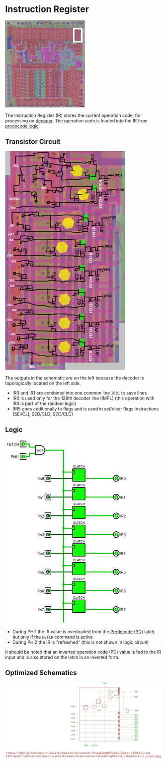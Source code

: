 # Instruction Register

![6502_locator_ir](/BreakingNESWiki/imgstore/6502/6502_locator_ir.jpg)

The Instruction Register (IR) stores the current operation code, for processing on [decoder](decoder.md). The operation code is loaded into the IR from [predecode logic](predecode.md).

## Transistor Circuit

![ir_tran](/BreakingNESWiki/imgstore/6502/ir_tran.jpg)

The outputs in the schematic are on the left because the decoder is topologically located on the left side.

- IR0 and IR1 are combined into one common line `IR01` to save lines
- IR0 is used only for the 128th decoder line (IMPL) (this operation with IR0 is part of the random logic)
- /IR5 goes additionally to flags and is used in set/clear flags instructions (SEI/CLI, SED/CLD, SEC/CLC)

## Logic

![ir_logic](/BreakingNESWiki/imgstore/6502/ir_logic.jpg)

- During PHI1 the IR value is overloaded from the [Predecode (PD)](predecode.md) latch, but only if the `FETCH` command is active
- During PHI2 the IR is "refreshed" (this is not shown in logic circuit)

It should be noted that an inverted operation code (PD) value is fed to the IR input and is also stored on the latch in an inverted form.

## Optimized Schematics

![18_ir_logic](/BreakingNESWiki/imgstore/6502/ttlworks/18_ir_logic.png)
